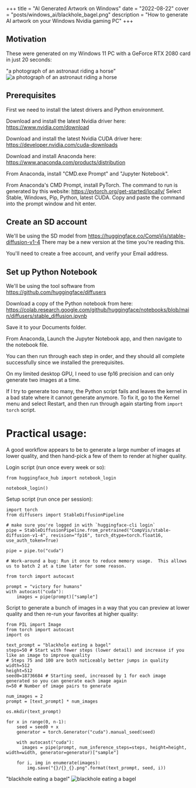 +++
title = "AI Generated Artwork on Windows"
date = "2022-08-22"
cover = "posts/windows_ai/blackhole_bagel.png"
description = "How to generate AI artwork on your Windows Nvidia gaming PC"
+++

## Motivation

These were generated on my Windows 11 PC with a GeForce RTX 2080 card in just 20 seconds:

"a photograph of an astronaut riding a horse" ![a photograph of an astronaut riding a horse](astronaut_rides_horse.png)


## Prerequisites

First we need to install the latest drivers and Python environment.

Download and install the latest Nvidia driver here: https://www.nvidia.com/download

Download and install the latest Nvidia CUDA driver here: https://developer.nvidia.com/cuda-downloads

Download and install Anaconda here: https://www.anaconda.com/products/distribution

From Anaconda, install "CMD.exe Prompt" and "Jupyter Notebook".

From Anaconda's CMD Prompt, install PyTorch.  The command to run is generated by this website: https://pytorch.org/get-started/locally/  Select Stable, Windows, Pip, Python, latest CUDA.
Copy and paste the command into the prompt window and hit enter.


## Create an SD account

We'll be using the SD model from https://huggingface.co/CompVis/stable-diffusion-v1-4
There may be a new version at the time you're reading this.

You'll need to create a free account, and verify your Email address.


## Set up Python Notebook

We'll be using the tool software from https://github.com/huggingface/diffusers

Download a copy of the Python notebook from here: https://colab.research.google.com/github/huggingface/notebooks/blob/main/diffusers/stable_diffusion.ipynb

Save it to your Documents folder.

From Anaconda, Launch the Jupyter Notebook app, and then navigate to the notebook file.

You can then run through each step in order, and they should all complete successfully since we installed the prerequisites.

On my limited desktop GPU, I need to use fp16 precision and can only generate two images at a time.

If I try to generate too many, the Python script fails and leaves the kernel in a bad state where it cannot generate anymore.  To fix it, go to the Kernel menu and select Restart, and then run through again starting from `import torch` script.

# Practical usage:

A good workflow appears to be to generate a large number of images at lower quality, and then hand-pick a few of them to render at higher quality.

Login script (run once every week or so):

```
from huggingface_hub import notebook_login

notebook_login()
```

Setup script (run once per session):

```
import torch
from diffusers import StableDiffusionPipeline

# make sure you're logged in with `huggingface-cli login`
pipe = StableDiffusionPipeline.from_pretrained("CompVis/stable-diffusion-v1-4", revision="fp16", torch_dtype=torch.float16, use_auth_token=True)  

pipe = pipe.to("cuda")

# Work-around a bug: Run it once to reduce memory usage.  This allows us to batch 2 at a time later for some reason.

from torch import autocast

prompt = "victory for humans"
with autocast("cuda"):
    images = pipe(prompt)["sample"]
```

Script to generate a bunch of images in a way that you can preview at lower quality and then re-run your favorites at higher quality:

```
from PIL import Image
from torch import autocast
import os

text_prompt = "blackhole eating a bagel"
steps=50 # Start with fewer steps (lower detail) and increase if you like an image to improve quality
# Steps 75 and 100 are both noticeably better jumps in quality
width=512
height=512
seed0=18736684 # Starting seed, increased by 1 for each image generated so you can generate each image again
n=50 # Number of image pairs to generate

num_images = 2
prompt = [text_prompt] * num_images

os.mkdir(text_prompt)

for x in range(0, n-1):
    seed = seed0 + x
    generator = torch.Generator("cuda").manual_seed(seed)

    with autocast("cuda"):
      images = pipe(prompt, num_inference_steps=steps, height=height, width=width, generator=generator)["sample"]

    for i, img in enumerate(images):
        img.save("{}/{}_{}.png".format(text_prompt, seed, i))
```

"blackhole eating a bagel" ![blackhole eating a bagel](blackhole_bagel.png)
